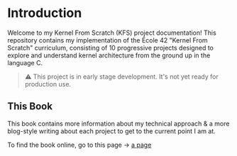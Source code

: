 # Introduction

Welcome to my Kernel From Scratch (KFS) project documentation! This repository contains my implementation of the École 42 "Kernel From Scratch" curriculum, consisting of 10 progressive projects designed to explore and understand kernel architecture from the ground up in the language C.

> ⚠️ This project is in early stage development. It's not yet ready for production use.

## This Book

This book contains more information about my technical approach & a more blog-style writing about each project to get to the current point I am at.

To find the book online, go to this page -> [a page](ferrite-c.pages.dev)
